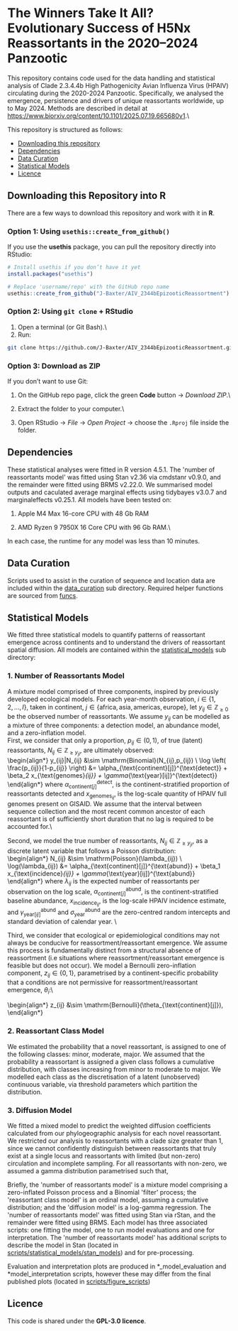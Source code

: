 # The Winners Take It All? Evolutionary Success of H5Nx Reassortants in the 2020–2024 Panzootic

This repository contains code used for the data handling and statistical analysis of Clade 2.3.4.4b High Pathogenicity Avian Influenza Virus (HPAIV) circulating during the 2020-2024 Panzootic. Specifically, we analysed the emergence, persistence and drivers of unique reassortants worldwide, up to May 2024. Methods are described in detail at <https://www.biorxiv.org/content/10.1101/2025.07.19.665680v1>.\

This repository is structured as follows:

-   [Downloading this repository](#Downloading-this-Repository-into-R)
-   [Dependencies](#Dependencies) 
-   [Data Curation](#Data-Curation) 
-   [Statistical Models](#Statistical-Models) 
-   [Licence](#Licence) 


## **Downloading this Repository into R**

There are a few ways to download this repository and work with it in **R**.

### Option 1: Using `usethis::create_from_github()`

If you use the **usethis** package, you can pull the repository directly into RStudio:

``` r
# Install usethis if you don’t have it yet
install.packages("usethis")

# Replace 'username/repo' with the GitHub repo name
usethis::create_from_github("J-Baxter/AIV_2344bEpizooticReassortment")
```

### Option 2: Using `git clone` + RStudio

1.  Open a terminal (or Git Bash).\
2.  Run:

``` bash
git clone https://github.com/J-Baxter/AIV_2344bEpizooticReassortment.git
```

### Option 3: Download as ZIP

If you don’t want to use Git:

1.  On the GitHub repo page, click the green **Code** button → *Download ZIP*.\

2.  Extract the folder to your computer.\

3.  Open RStudio → *File* → *Open Project* → choose the `.Rproj` file inside the folder.

## **Dependencies** 


These statistical analyses were fitted in R version 4.5.1. The 'number of reassortants model' was fitted using Stan v2.36 via cmdstanr v0.9.0, and the remainder were fitted using BRMS v2.22.0. We summarised model outputs and caculated average marginal effects using tidybayes v3.0.7 and marginaleffects v0.25.1. All models have been tested on:

1.  Apple M4 Max 16-core CPU with 48 Gb RAM

2.  AMD Ryzen 9 7950X 16 Core CPU with 96 Gb RAM.\

In each case, the runtime for any model was less than 10 minutes.


## **Data Curation** 

Scripts used to assist in the curation of sequence and location data are included within the [data_curation](scripts/data_curation/) sub directory. Required helper functions are sourced from [funcs](scripts/funcs/).

## **Statistical Models** 

We fitted three statistical models to quantify patterns of reassortant emergence across continents and to understand the drivers of reassortant spatial diffusion. All models are contained within the [statistical_models](scripts/statistical_models/) sub directory:

### 1. Number of Reassortants Model

A mixture model comprised of three components, inspired by previously developed ecological models.
For each year-month observation, $i\in\{1,2,...,I\}$, taken in continent,
$j\in\{\text{africa}, \text{asia}, \text{americas}, \text{europe}\}$, 
let $y_{ij}\in\mathbb{Z}_{\geq0}$ be the observed number of reassortants. We assume $y_{ij}$ can be 
modelled as a mixture of three components: a detection model, an abundance model, and a zero-inflation model.\
First, we consider that only a proportion, $p_{ij}\in(0,1)$, of true (latent) reassortants,
$N_{ij}\in\mathbb{Z}_{\geq y_{ji}}$, are ultimately observed:\
\begin{align*}
y_{ij}|N_{ij} &\sim \mathrm{Binomial}(N_{ij},p_{ij}) \\
\log \left( \frac{p_{ij}}{1-p_{ij}} \right) &= \alpha_{\text{continent}[j]}^{\text{detect}} +
\beta_2 x_{\text{genomes}_{ij}} + \gamma_{\text{year}[ij]}^{\text{detect}}
\end{align*}
where $\alpha^{\text{detect}}_{\text{continent}[j]}$, is the continent-stratified proportion of
reassortants detected and $x_{\text{genomes}_{ij}}$, is the log-scale quantity of HPAIV full genomes 
present on GISAID. We assume that the interval between sequence collection and the most recent 
common ancestor of each reassortant is of sufficiently short duration that no lag is required to be
accounted for.\

Second, we model the true number of reassortants, $N_{ij}\in\mathbb{Z}_{\geq y_{ji}}$, as a 
discrete latent variable that follows a Poisson distribution:\
\begin{align*}
N_{ij} &\sim \mathrm{Poisson}(\lambda_{ij}) \\
\log(\lambda_{ij}) &= \alpha_{\text{continent}[j]}^{\text{abund}} +
\beta_1 x_{\text{incidence}_{ij}} +
\gamma_{\text{year}[ij]}^{\text{abund}}
\end{align*}
where $\lambda_{ij}$ is the expected number of reassortants per observation on the log scale, 
$\alpha^{\text{abund}}_{\text{continent}[j]}$, is the continent-stratified baseline abundance,
$x_{\text{incidence}_{ij}}$, is the log-scale HPAIV incidence estimate, and
$\gamma_{\text{year}[ij]}^{\text{abund}}$ and $\sigma^{\text{abund}}_{\text{year}}$ are the 
zero-centred random intercepts and standard deviation of calendar year. \

Third, we consider that ecological or epidemiological conditions may not always be conducive for 
reassortment/reassortant emergence. We assume this process is fundamentally distinct from a 
structural absence of reassortment (i.e situations where reassortment/reassortant emergence is 
feasible but does not occur). We model a Bernoulli zero-inflation component, $z_{ij}\in\{0,1\}$, 
parametrised by a continent-specific probability that a conditions are not permissive for 
reassortment/reassortant emergence, $\theta_{i}$:\

\begin{align*}
z_{ij} &\sim \mathrm{Bernoulli}(\theta_{\text{continent}[j]}),
\end{align*}

### 2. Reassortant Class Model

We estimated the probability that a novel reassortant, is assigned to one of the following classes: minor, moderate, major. We assumed that the probability a reassortant is assigned a given class follows a cumulative distribution, with classes increasing from minor to moderate to major. We modelled each class as the discretisation of a latent (unobserved) continuous variable, via threshold parameters which partition the distribution.

### 3. Diffusion Model

We fitted a mixed model to predict the weighted diffusion coefficients calculated from our phylogeographic analysis for each novel reassortant. We restricted our analysis to reassortants with a clade size greater than 1, since we cannot confidently distinguish between reassortants that truly exist at a single locus and reassortants with limited (but non-zero) circulation and incomplete sampling. For all reassortants with non-zero, we assumed a gamma distribution parametrised such that,

Briefly, the 'number of reassortants model' is a mixture model comprising a zero-inflated Poisson process and a Binomial 'filter' process; the 'reassortant class model' is an ordinal model, assuming a cumulative distribution; and the 'diffusion model' is a log-gamma regression. The 'number of reassortants model' was fitted using Stan via rStan, and the remainder were fitted using BRMS. Each model has three associated scripts: one fitting the model, one to run model evaluations and one for interpretation. The 'number of reassortants model' has additional scripts to describe the model in Stan (located in [scripts/statistical_models/stan_models](scripts/statistical_models/stan_models)) and for pre-processing.

Evaluation and interpretation plots are produced in \*\_model_evaluation and \*model_interpretation scripts, however these may differ from the final published plots (located in [scripts/figure_scripts](scripts/figure_scripts))

## **Licence** 

This code is shared under the **GPL-3.0 licence**.
